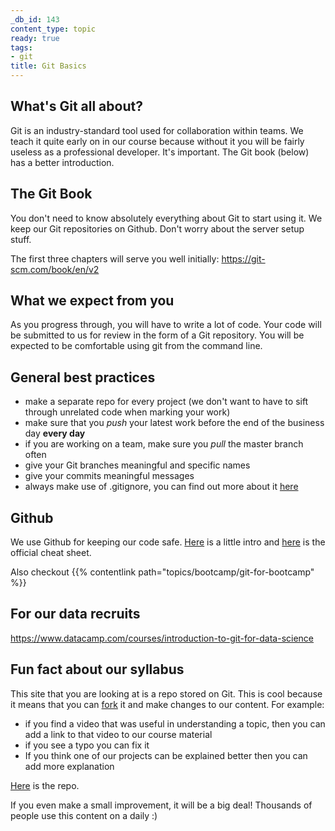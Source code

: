 ```yaml
---
_db_id: 143
content_type: topic
ready: true
tags:
- git
title: Git Basics
---
```


## What's Git all about?

Git is an industry-standard tool used for collaboration within teams. We teach it quite early on in our course because without it you will be fairly useless as a professional developer. It's important. The Git book (below) has a better introduction.

## The Git Book

You don't need to know absolutely everything about Git to start using it. We keep our Git repositories on Github. Don't worry about the server setup stuff.

The first three chapters will serve you well initially:
https://git-scm.com/book/en/v2

## What we expect from you

As you progress through, you will have to write a lot of code. Your code will be submitted to us for review in the form of a Git repository. You will be expected to be comfortable using git from the command line.

## General best practices

- make a separate repo for every project (we don't want to have to sift through unrelated code when marking your work)
- make sure that you _push_ your latest work before the end of the business day **every day**
- if you are working on a team, make sure you _pull_ the master branch often
- give your Git branches meaningful and specific names
- give your commits meaningful messages
- always make use of .gitignore, you can find out more about it [here](https://www.youtube.com/watch?v=POZFmbYHvWk)

## Github

We use Github for keeping our code safe. [Here](https://guides.github.com/introduction/git-handbook/) is a little intro and
[here](https://drive.google.com/open?id=1g5oD59DFQbrhPHvW7a8mW8NKI1UNV-dZ) is the official cheat sheet.

Also checkout {{% contentlink path="topics/bootcamp/git-for-bootcamp" %}}

## For our data recruits

https://www.datacamp.com/courses/introduction-to-git-for-data-science

## Fun fact about our syllabus

This site that you are looking at is a repo stored on Git. This is cool because it means that you can [fork](https://guides.github.com/activities/forking/) it and make changes to our content. For example:
- if you find a video that was useful in understanding a topic, then you can add a link to that video to our course material
- if you see a typo you can fix it
- If you think one of our projects can be explained better then you can add more explanation


[Here](https://github.com/Umuzi-org/ACN-syllabus) is the repo.

If you even make a small improvement, it will be a big deal! Thousands of people use this content on a daily :)
